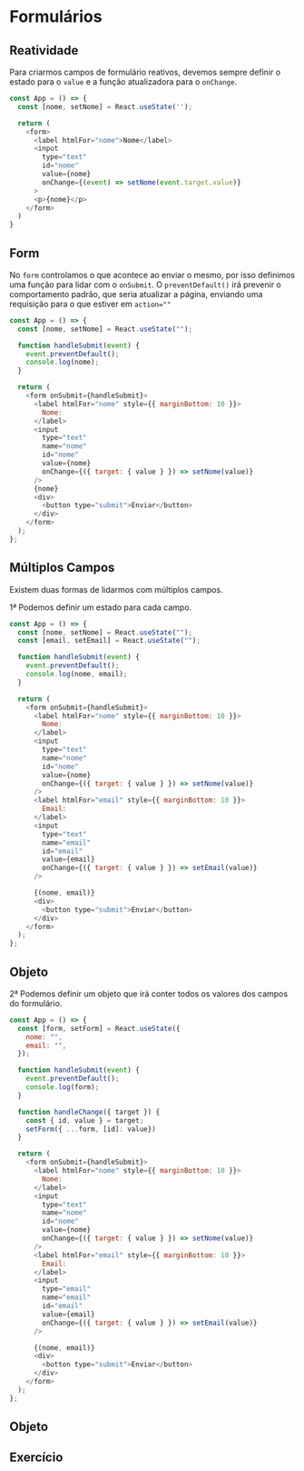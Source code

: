 # Formulários

## Reatividade

Para criarmos campos de formulário reativos,
devemos sempre definir o estado para o `value`
e a função atualizadora para o `onChange`.

```javascript
const App = () => {
  const [nome, setNome] = React.useState('');

  return (
    <form>
      <label htmlFor="nome">Nome</label>
      <input
        type="text"
        id="nome"
        value={nome}
        onChange={(event) => setNome(event.target.value)}
      >
      <p>{nome}</p>
    </form>
  )
}
```

## Form

No `form` controlamos o que acontece ao enviar o mesmo,
por isso definimos uma função para lidar com o `onSubmit`.
O `preventDefault()` irá prevenir o comportamento padrão,
que seria atualizar a página, enviando uma requisição
para o que estiver em `action=""`

```javascript
const App = () => {
  const [nome, setNome] = React.useState("");

  function handleSubmit(event) {
    event.preventDefault();
    console.log(nome);
  }

  return (
    <form onSubmit={handleSubmit}>
      <label htmlFor="nome" style={{ marginBottom: 10 }}>
        Nome:
      </label>
      <input
        type="text"
        name="nome"
        id="nome"
        value={nome}
        onChange={({ target: { value } }) => setNome(value)}
      />
      {nome}
      <div>
        <button type="submit">Enviar</button>
      </div>
    </form>
  );
};
```

## Múltiplos Campos

Existem duas formas de lidarmos com múltiplos campos.

1ª Podemos definir um estado para cada campo.

```javascript
const App = () => {
  const [nome, setNome] = React.useState("");
  const [email, setEmail] = React.useState("");

  function handleSubmit(event) {
    event.preventDefault();
    console.log(nome, email);
  }

  return (
    <form onSubmit={handleSubmit}>
      <label htmlFor="nome" style={{ marginBottom: 10 }}>
        Nome:
      </label>
      <input
        type="text"
        name="nome"
        id="nome"
        value={nome}
        onChange={({ target: { value } }) => setNome(value)}
      />
      <label htmlFor="email" style={{ marginBottom: 10 }}>
        Email:
      </label>
      <input
        type="text"
        name="email"
        id="email"
        value={email}
        onChange={({ target: { value } }) => setEmail(value)}
      />

      {(nome, email)}
      <div>
        <button type="submit">Enviar</button>
      </div>
    </form>
  );
};
```

## Objeto

2ª Podemos definir um objeto que irá conter
todos os valores dos campos do formulário.

```javascript
const App = () => {
  const [form, setForm] = React.useState({
    nome: "",
    email: "",
  });

  function handleSubmit(event) {
    event.preventDefault();
    console.log(form);
  }

  function handleChange({ target }) {
    const { id, value } = target;
    setForm({ ...form, [id]: value})
  }

  return (
    <form onSubmit={handleSubmit}>
      <label htmlFor="nome" style={{ marginBottom: 10 }}>
        Nome:
      </label>
      <input
        type="text"
        name="nome"
        id="nome"
        value={nome}
        onChange={({ target: { value } }) => setNome(value)}
      />
      <label htmlFor="email" style={{ marginBottom: 10 }}>
        Email:
      </label>
      <input
        type="email"
        name="email"
        id="email"
        value={email}
        onChange={({ target: { value } }) => setEmail(value)}
      />

      {(nome, email)}
      <div>
        <button type="submit">Enviar</button>
      </div>
    </form>
  );
};
```

## Objeto

## Exercício
